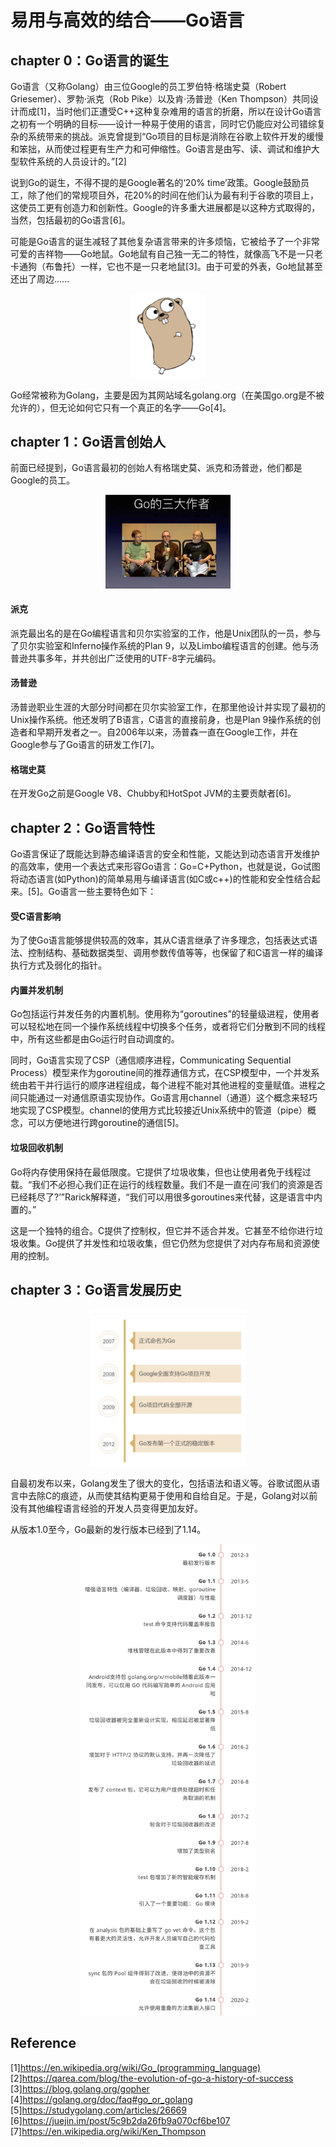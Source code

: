 # 易用与高效的结合——Go语言

## chapter 0：Go语言的诞生
Go语言（又称Golang）由三位Google的员工罗伯特·格瑞史莫（Robert Griesemer）、罗勃·派克（Rob Pike）以及肯·汤普逊（Ken Thompson）共同设计而成[1]，当时他们正遭受C++这种复杂难用的语言的折磨，所以在设计Go语言之初有一个明确的目标——设计一种易于使用的语言，同时它仍能应对公司错综复杂的系统带来的挑战。派克曾提到“Go项目的目标是消除在谷歌上软件开发的缓慢和笨拙，从而使过程更有生产力和可伸缩性。Go语言是由写、读、调试和维护大型软件系统的人员设计的。”[2]  

说到Go的诞生，不得不提的是Google著名的‘20% time’政策。Google鼓励员工，除了他们的常规项目外，花20%的时间在他们认为最有利于谷歌的项目上，这使员工更有创造力和创新性。Google的许多重大进展都是以这种方式取得的，当然，包括最初的Go语言[6]。

可能是Go语言的诞生减轻了其他复杂语言带来的许多烦恼，它被给予了一个非常可爱的吉祥物——Go地鼠。Go地鼠有自己独一无二的特性，就像高飞不是一只老卡通狗（布鲁托）一样，它也不是一只老地鼠[3]。由于可爱的外表，Go地鼠甚至还出了周边......
<div align=center>
	<img src="https://github.com/BIT-SYS/Open-source-stories/raw/master/img/gopher.png" width="120">
</div>  

Go经常被称为Golang，主要是因为其网站域名golang.org（在美国go.org是不被允许的），但无论如何它只有一个真正的名字——Go[4]。

## chapter 1：Go语言创始人  
前面已经提到，Go语言最初的创始人有格瑞史莫、派克和汤普逊，他们都是Google的员工。 
<div align=center>
	<img src="https://github.com/BIT-SYS/Open-source-stories/raw/master/img/authorOfGo.png" width="200">
</div>  

#### 派克
派克最出名的是在Go编程语言和贝尔实验室的工作，他是Unix团队的一员，参与了贝尔实验室和Inferno操作系统的Plan 9，以及Limbo编程语言的创建。他与汤普逊共事多年，并共创出广泛使用的UTF-8字元编码。  

#### 汤普逊
汤普逊职业生涯的大部分时间都在贝尔实验室工作，在那里他设计并实现了最初的Unix操作系统。他还发明了B语言，C语言的直接前身，也是Plan 9操作系统的创造者和早期开发者之一。自2006年以来，汤普森一直在Google工作，并在Google参与了Go语言的研发工作[7]。  

#### 格瑞史莫
在开发Go之前是Google V8、Chubby和HotSpot JVM的主要贡献者[6]。  

## chapter 2：Go语言特性
Go语言保证了既能达到静态编译语言的安全和性能，又能达到动态语言开发维护的高效率，使用一个表达式来形容Go语言：Go=C+Python，也就是说，Go试图将动态语言(如Python)的简单易用与编译语言(如C或c++)的性能和安全性结合起来。[5]。Go语言一些主要特色如下：  

#### 受C语言影响
为了使Go语言能够提供较高的效率，其从C语言继承了许多理念，包括表达式语法、控制结构、基础数据类型、调用参数传值等等，也保留了和C语言一样的编译执行方式及弱化的指针。  

#### 内置并发机制  
Go包括运行并发任务的内置机制。使用称为“goroutines”的轻量级进程，使用者可以轻松地在同一个操作系统线程中切换多个任务，或者将它们分散到不同的线程中，所有这些都是由Go运行时自动调度的。  

同时，Go语言实现了CSP（通信顺序进程，Communicating Sequential Process）模型来作为goroutine间的推荐通信方式，在CSP模型中，一个并发系统由若干并行运行的顺序进程组成，每个进程不能对其他进程的变量赋值。进程之间只能通过一对通信原语实现协作。Go语言用channel（通道）这个概念来轻巧地实现了CSP模型。channel的使用方式比较接近Unix系统中的管道（pipe）概念，可以方便地进行跨goroutine的通信[5]。  

#### 垃圾回收机制
Go将内存使用保持在最低限度。它提供了垃圾收集，但也让使用者免于线程过载。“我们不必担心我们正在运行的线程数量。我们不是一直在问‘我们的资源是否已经耗尽了?’”Rarick解释道，“我们可以用很多goroutines来代替，这是语言中内置的。”  


这是一个独特的组合。C提供了控制权，但它并不适合并发。它甚至不给你进行垃圾收集。Go提供了并发性和垃圾收集，但它仍然为您提供了对内存布局和资源使用的控制。  
## chapter 3：Go语言发展历史
<div align=center>
	<img src="https://github.com/BIT-SYS/Open-source-stories/raw/master/img/GoHistory.png" width="250">
</div>  

自最初发布以来，Golang发生了很大的变化，包括语法和语义等。谷歌试图从语言中去除C的痕迹，从而使其结构更易于使用和自给自足。于是，Golang对以前没有其他编程语言经验的开发人员变得更加友好。  

从版本1.0至今，Go最新的发行版本已经到了1.14。
<div align=center>
	<img src="https://github.com/BIT-SYS/Open-source-stories/raw/master/img/go_versions.jpg" width="280">
</div>  


## Reference
[1]https://en.wikipedia.org/wiki/Go_(programming_language)  
[2]https://qarea.com/blog/the-evolution-of-go-a-history-of-success  
[3]https://blog.golang.org/gopher  
[4]https://golang.org/doc/faq#go_or_golang  
[5]https://studygolang.com/articles/26669  
[6]https://juejin.im/post/5c9b2da26fb9a070cf6be107  
[7]https://en.wikipedia.org/wiki/Ken_Thompson  
